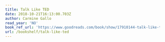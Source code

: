 ```yaml
---
title: Talk Like TED
date: 2018-10-21T16:13:00.703Z
author: Carmine Gallo
read_year: 'NO'
book_ref_url: 'https://www.goodreads.com/book/show/17910144-talk-like-ted'
url: /bookshelf/talk-like-ted
---
```


